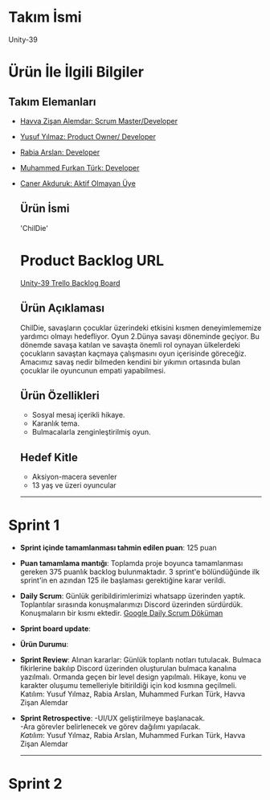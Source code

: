 # **Takım İsmi**

Unity-39

# Ürün İle İlgili Bilgiler

## Takım Elemanları
- [Havva Zişan Alemdar: Scrum Master/Developer](https://github.com/havvazisan)
- [Yusuf Yılmaz: Product Owner/ Developer](https://github.com/yu5ufyilmaz)
- [Rabia Arslan: Developer](https://github.com/feyklave)
- [Muhammed Furkan Türk: Developer](https://github.com/mfurkanturk)
- [Caner Akduruk: Aktif Olmayan Üye](https://github.com/canerakduruk)

  ## Ürün İsmi
  
  'ChilDie'

  # Product Backlog URL
  [Unity-39 Trello Backlog Board](https://trello.com/invite/b/FKLnXL2d/ATTI19b65d1241db6006bacb416f599acd581778D70D/unity-39)

  ## Ürün Açıklaması

  ChilDie, savaşların çocuklar üzerindeki etkisini kısmen deneyimlememize yardımcı olmayı hedefliyor. Oyun 2.Dünya savaşı döneminde geçiyor. Bu dönemde savaşa katılan ve savaşta önemli rol oynayan ülkelerdeki çocukların savaştan kaçmaya çalışmasını oyun içerisinde göreceğiz. Amacımız savaş nedir bilmeden kendini bir yıkımın ortasında bulan çocuklar ile oyuncunun empati yapabilmesi. 

  ## Ürün Özellikleri
  
  - Sosyal mesaj içerikli hikaye.
  - Karanlık tema.
  - Bulmacalarla zenginleştirilmiş oyun.
  
  ## Hedef Kitle

   - Aksiyon-macera sevenler
   - 13 yaş ve üzeri oyuncular

  ---

# Sprint 1

  - **Sprint içinde tamamlanması tahmin edilen puan**: 125 puan

  -  **Puan tamamlama mantığı**: Toplamda proje boyunca tamamlanması gereken 375 puanlık backlog bulunmaktadır. 3 sprint'e bölündüğünde ilk sprint'in en azından 125 ile başlaması gerektiğine karar verildi.

  -  **Daily Scrum**: Günlük geribildirimlerimizi whatsapp üzerinden yaptık. Toplantılar sırasında konuşmalarımızı Discord üzerinden sürdürdük. Konuşmaların bir kısmı ektedir.
    [Google Daily Scrum Döküman](https://docs.google.com/document/d/1kbJguhVFqE5Gtyb0yvew65h-MpoLBR-cYYN5P8h0GVQ/edit?usp=sharing)

  -  **Sprint board update**:

  -   **Ürün Durumu**:
    

  -   **Sprint Review**:
       Alınan kararlar: Günlük toplantı notları tutulacak. Bulmaca fikirlerine bakılıp Discord üzerinden oluşturulan bulmaca kanalına yazılmalı. Ormanda geçen bir level design yapılmalı. Hikaye, konu ve karakter oluşumu temelleriyle bitirildiği için kod kısmına geçilmeli.  
      Katılım: Yusuf Yılmaz, Rabia Arslan, Muhammed Furkan Türk, Havva Zişan Alemdar

  -   **Sprint Retrospective**:
      -UI/UX geliştirilmeye başlanacak.  
      -Ara görevler belirlenecek ve görev dağılımı yapılacak.  
        *Katılım*: Yusuf Yılmaz, Rabia Arslan, Muhammed Furkan Türk, Havva Zişan Alemdar

       ---

# Sprint 2
      
  
  
